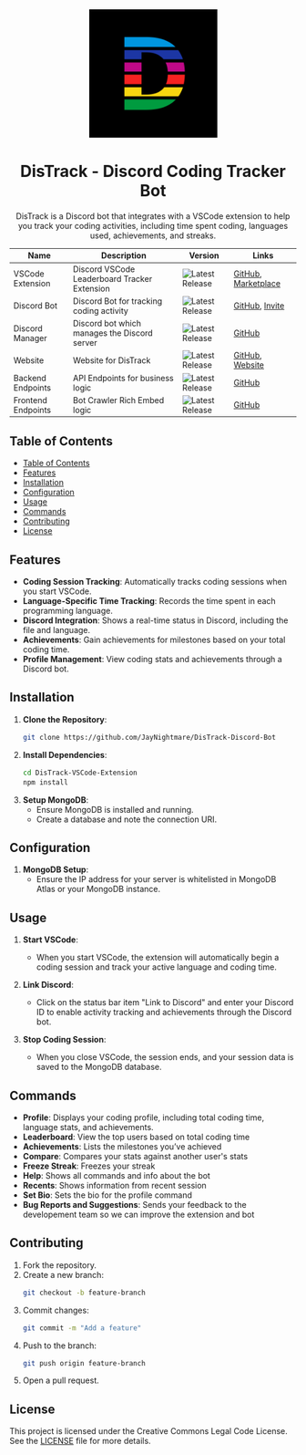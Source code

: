 <div align=center>
  <img src="images/New Distrack.jpg" width=225 radius=10 />


# DisTrack - Discord Coding Tracker Bot


 
DisTrack is a Discord bot that integrates with a VSCode extension to help you track your coding activities, including time spent coding, languages used, achievements, and streaks.


| Name | Description | Version | Links
| --- | --- | --- | --- |
| VSCode Extension | Discord VSCode Leaderboard Tracker Extension | ![Latest Release](https://img.shields.io/github/v/release/JayNightmare/DisTrack-VSCode-Extension?label=Latest%20Release) | [GitHub](https://github.com/JayNightmare/DisTrack-VSCode-Extension), [Marketplace](https://marketplace.visualstudio.com/items?itemName=JayNightmare.dis-track) |
| Discord Bot | Discord Bot for tracking coding activity | ![Latest Release](https://img.shields.io/github/v/release/JayNightmare/DisTrack-Discord-Bot?label=Latest%20Release) | [GitHub](https://github.com/JayNightmare/DisTrack-Discord-Bot), [Invite](https://discord.com/oauth2/authorize?client_id=1305258645906526328) |
| Discord Manager | Discord bot which manages the Discord server | ![Latest Release](https://img.shields.io/github/v/release/JayNightmare/DisTrack-Discord-Bot-Management?label=Latest%20Release) | [GitHub](https://github.com/JayNightmare/DisTrack-Discord-Bot-Management)
| Website | Website for DisTrack | ![Latest Release](https://img.shields.io/github/v/release/JayNightmare/DisTrack-Website?label=Latest%20Release) | [GitHub](https://github.com/JayNightmare/DisTrack-Website), [Website](https://distrack.endpoint-system.uk/) |
| Backend Endpoints | API Endpoints for business logic | ![Latest Release](https://img.shields.io/github/v/release/JayNightmare/DisTrack-Backend-Endpoint-Server?label=Latest%20Release) | [GitHub](https://github.com/JayNightmare/DisTrack-Backend-Endpoint-Server)
| Frontend Endpoints | Bot Crawler Rich Embed logic | ![Latest Release](https://img.shields.io/github/v/release/JayNightmare/DisTrack-Frontend-Endpoint-Server?label=Latest%20Release) | [GitHub](https://github.com/JayNightmare/DisTrack-Frontend-Endpoint-Server)

</div>

## Table of Contents
- [Table of Contents](#table-of-contents)
- [Features](#features)
- [Installation](#installation)
- [Configuration](#configuration)
- [Usage](#usage)
- [Commands](#commands)
- [Contributing](#contributing)
- [License](#license)

## Features

- **Coding Session Tracking**: Automatically tracks coding sessions when you start VSCode.
- **Language-Specific Time Tracking**: Records the time spent in each programming language.
- **Discord Integration**: Shows a real-time status in Discord, including the file and language.
- **Achievements**: Gain achievements for milestones based on your total coding time.
- **Profile Management**: View coding stats and achievements through a Discord bot.

## Installation

1. **Clone the Repository**:
   ```bash
   git clone https://github.com/JayNightmare/DisTrack-Discord-Bot
   ```
2. **Install Dependencies**:
   ```bash
   cd DisTrack-VSCode-Extension
   npm install
   ```
3. **Setup MongoDB**:
   - Ensure MongoDB is installed and running.
   - Create a database and note the connection URI.

## Configuration

1. **MongoDB Setup**:
   - Ensure the IP address for your server is whitelisted in MongoDB Atlas or your MongoDB instance.
   
## Usage

1. **Start VSCode**:
   - When you start VSCode, the extension will automatically begin a coding session and track your active language and coding time.
   
2. **Link Discord**:
   - Click on the status bar item "Link to Discord" and enter your Discord ID to enable activity tracking and achievements through the Discord bot.

3. **Stop Coding Session**:
   - When you close VSCode, the session ends, and your session data is saved to the MongoDB database.

## Commands

- **Profile**: Displays your coding profile, including total coding time, language stats, and achievements.
- **Leaderboard**: View the top users based on total coding time
- **Achievements**: Lists the milestones you’ve achieved
- **Compare**: Compares your stats against another user's stats
- **Freeze Streak**: Freezes your streak
- **Help**: Shows all commands and info about the bot
- **Recents**: Shows information from recent session
- **Set Bio**: Sets the bio for the profile command
- **Bug Reports and Suggestions**: Sends your feedback to the developement team so we can improve the extension and bot

## Contributing

1. Fork the repository.
2. Create a new branch:
   ```bash
   git checkout -b feature-branch
   ```
3. Commit changes:
   ```bash
   git commit -m "Add a feature"
   ```
4. Push to the branch:
   ```bash
   git push origin feature-branch
   ```
5. Open a pull request.

## License

This project is licensed under the Creative Commons Legal Code License. See the [LICENSE](LICENSE) file for more details.
